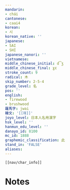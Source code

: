 ```yaml
---
mandarin:
- chái
cantonese:
- caai4
korean:
- 시
korean_native: ''
japanese:
- SAI
- SHI
japanese_nanori: ''
vietnamese:
middle_chinese_initial: d͡ʒ
middle_chinese_final: ɣɛ
stroke_count: 9
radical: 木
skip_number: 2-5-4
grade_level: 名
pos: ''
english:
- firewood
- brushwood
羅馬字: jwai
韓文: '[[좨]]'
joyo_level: 日本人名用漢字
hsk_level: ''
hanmun_edu_level: ''
danayo_id: 8100
mc_id: 1888
graphemic_classification: 此
stand_in: 'FALSE'
aliases:
---
```

```meta-bind-embed
[[nav/char_info]]
```

# Notes
